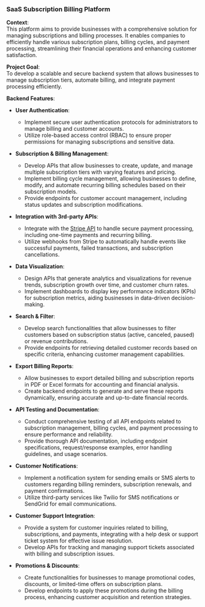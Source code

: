 ### SaaS Subscription Billing Platform

**Context**:  
This platform aims to provide businesses with a comprehensive solution for managing subscriptions and billing processes. It enables companies to efficiently handle various subscription plans, billing cycles, and payment processing, streamlining their financial operations and enhancing customer satisfaction.

**Project Goal**:  
To develop a scalable and secure backend system that allows businesses to manage subscription tiers, automate billing, and integrate payment processing efficiently.

**Backend Features**:

- **User Authentication**:  
  - Implement secure user authentication protocols for administrators to manage billing and customer accounts.
  - Utilize role-based access control (RBAC) to ensure proper permissions for managing subscriptions and sensitive data.

- **Subscription & Billing Management**:  
  - Develop APIs that allow businesses to create, update, and manage multiple subscription tiers with varying features and pricing.
  - Implement billing cycle management, allowing businesses to define, modify, and automate recurring billing schedules based on their subscription models.
  - Provide endpoints for customer account management, including status updates and subscription modifications.

- **Integration with 3rd-party APIs**:  
  - Integrate with the [Stripe API](https://stripe.com/docs/api) to handle secure payment processing, including one-time payments and recurring billing.
  - Utilize webhooks from Stripe to automatically handle events like successful payments, failed transactions, and subscription cancellations.

- **Data Visualization**:  
  - Design APIs that generate analytics and visualizations for revenue trends, subscription growth over time, and customer churn rates.
  - Implement dashboards to display key performance indicators (KPIs) for subscription metrics, aiding businesses in data-driven decision-making.

- **Search & Filter**:  
  - Develop search functionalities that allow businesses to filter customers based on subscription status (active, canceled, paused) or revenue contributions.
  - Provide endpoints for retrieving detailed customer records based on specific criteria, enhancing customer management capabilities.

- **Export Billing Reports**:  
  - Allow businesses to export detailed billing and subscription reports in PDF or Excel formats for accounting and financial analysis.
  - Create backend endpoints to generate and serve these reports dynamically, ensuring accurate and up-to-date financial records.

- **API Testing and Documentation**:  
  - Conduct comprehensive testing of all API endpoints related to subscription management, billing cycles, and payment processing to ensure performance and reliability.
  - Provide thorough API documentation, including endpoint specifications, request/response examples, error handling guidelines, and usage scenarios.

- **Customer Notifications**:  
  - Implement a notification system for sending emails or SMS alerts to customers regarding billing reminders, subscription renewals, and payment confirmations.
  - Utilize third-party services like Twilio for SMS notifications or SendGrid for email communications.

- **Customer Support Integration**:  
  - Provide a system for customer inquiries related to billing, subscriptions, and payments, integrating with a help desk or support ticket system for effective issue resolution.
  - Develop APIs for tracking and managing support tickets associated with billing and subscription issues.

- **Promotions & Discounts**:  
  - Create functionalities for businesses to manage promotional codes, discounts, or limited-time offers on subscription plans.
  - Develop endpoints to apply these promotions during the billing process, enhancing customer acquisition and retention strategies.

